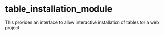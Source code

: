 # table_installation_module
This provides an interface to allow interactive installation of tables for a web project.
